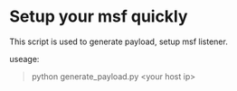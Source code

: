 # Setup your msf quickly

This script is used to generate payload, setup msf listener.

useage:

> python generate_payload.py \<your host ip>
